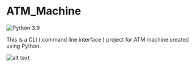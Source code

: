 # ATM_Machine
![Python 3.9](https://img.shields.io/badge/Python-3.9-brightgreen.svg)

This is a CLI ( command line interface ) project for ATM machine created using Python. 

![alt text](https://img.freepik.com/free-vector/woman-withdraw-money-from-atm-machine_1308-109406.jpg?w=740&t=st=1713207418~exp=1713208018~hmac=9d6dbd1ae3c23996a6ac22d3ffe6e20c67192b7dddd6f773f242b3e21ba7ad0c)
